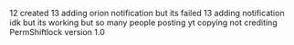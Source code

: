 12 created
13 adding orion notification but its failed
13 adding notification idk but its working
but so many people posting yt copying
not crediting
PermShiftlock version 1.0
